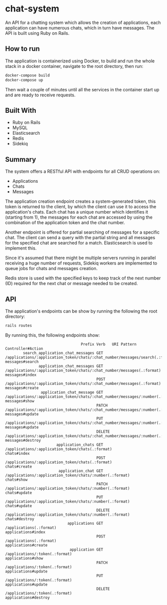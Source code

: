 # chat-system

An API for a chatting system which allows the creation of applications, each application can have numerous chats, which in turn have messages.
The API is built using Ruby on Rails.

## How to run
The application is containerized using Docker, to build and run the whole stack in a docker container, navigate to the root directory, then run:
```bash
docker-compose build
docker-compose up
```
Then wait a couple of minutes until all the services in the container start up and are ready to receive requests.

## Built With

* Ruby on Rails
* MySQL
* Elasticsearch
* Redis
* Sidekiq

## Summary
The system offers a RESTful API with endpoints for all CRUD operations on:
 * Applications
 * Chats
 * Messages

The application creation endpoint creates a system-generated token, this token is returned to the client, by which the client can use it to access the application's chats. Each chat has a unique number which identifies it (starting from 1), the messages for each chat are accessed by using the combination of the application token and the chat number.

Another endpoint is offered for partial searching of messages for a specific chat. The client can send a query with the partial string and all messages for the specified chat are searched for a match. Elasticsearch is used to implement this.

Since it's assumed that there might be multiple servers running in parallel receiving a huge number of requests, Sidekiq workers are implemented to queue jobs for chats and messages creation. 

Redis store is used with the specified keys to keep track of the next number (ID) required for the next chat or message needed to be created.


## API
The application's endpoints can be show by running the following the root directory:
```bash
rails routes
```
By running this, the following endpoints show:
```
                                  Prefix Verb   URI Pattern                                                                                       Controller#Action
        search_application_chat_messages GET    /applications/:application_token/chats/:chat_number/messages/search(.:format)                     messages#search
               application_chat_messages GET    /applications/:application_token/chats/:chat_number/messages(.:format)                            messages#index
                                         POST   /applications/:application_token/chats/:chat_number/messages(.:format)                            messages#create
                application_chat_message GET    /applications/:application_token/chats/:chat_number/messages/:number(.:format)                    messages#show
                                         PATCH  /applications/:application_token/chats/:chat_number/messages/:number(.:format)                    messages#update
                                         PUT    /applications/:application_token/chats/:chat_number/messages/:number(.:format)                    messages#update
                                         DELETE /applications/:application_token/chats/:chat_number/messages/:number(.:format)                    messages#destroy
                       application_chats GET    /applications/:application_token/chats(.:format)                                                  chats#index
                                         POST   /applications/:application_token/chats(.:format)                                                  chats#create
                        application_chat GET    /applications/:application_token/chats/:number(.:format)                                          chats#show
                                         PATCH  /applications/:application_token/chats/:number(.:format)                                          chats#update
                                         PUT    /applications/:application_token/chats/:number(.:format)                                          chats#update
                                         DELETE /applications/:application_token/chats/:number(.:format)                                          chats#destroy
                            applications GET    /applications(.:format)                                                                           applications#index
                                         POST   /applications(.:format)                                                                           applications#create
                             application GET    /applications/:token(.:format)                                                                    applications#show
                                         PATCH  /applications/:token(.:format)                                                                    applications#update
                                         PUT    /applications/:token(.:format)                                                                    applications#update
                                         DELETE /applications/:token(.:format)                                                                    applications#destroy

```
